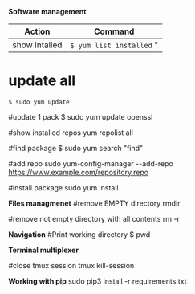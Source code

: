 
**Software management**

|Action           |Command                              |
|-----------------|-------------------------------------|
|show intalled | ` $ yum list installed ` "

# update all
`$ sudo yum update`

#update 1 pack
$ sudo yum update openssl

#show installed repos
yum repolist all

#find package
$ sudo yum search "find"

#add repo
sudo yum-config-manager --add-repo https://www.example.com/repository.repo

#install package
sudo yum install <PACKAGE>

**Files managmenet**
#remove EMPTY directory
rmdir <DIRECTORY>

#remove not empty directory with all contents
rm -r <DIRECTORY>

**Navigation**
#Print working directory
$ pwd

**Terminal multiplexer**

#close tmux session
tmux kill-session


**Working with pip**
sudo pip3 install -r requirements.txt
